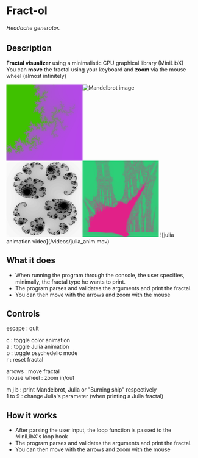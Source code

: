 # Fract-ol
###### Headache generator.

## Description
**Fractal visualizer** using a minimalistic CPU graphical library (MiniLibX)  
You can **move** the fractal using your keyboard and **zoom** via the mouse wheel (almost infinitely)
  
<img alt="Mandelbrot image" src="/images/mandelbrot.png" width="200" height="200" align="left">
<img alt="Mandelbrot image" src="/images/psychedelic2.png" height="200" align="left">
<img alt="Mandelbrot image" src="/images/julia.png" width="200" height="200" align="left">
<img alt="Mandelbrot image" src="/images/burning.png" width="200" height="200">
![julia animation video](/videos/julia_anim.mov)  
  
## What it does
- When running the program through the console, the user specifies, minimally, the fractal type he wants to print.
- The program parses and validates the arguments and print the fractal.
- You can then move with the arrows and zoom with the mouse

## Controls
escape : quit  
  
c : toggle color animation  
a : toggle Julia animation  
p : toggle psychedelic mode  
r : reset fractal  
  
arrows : move fractal  
mouse wheel : zoom in/out  
  
m j b : print Mandelbrot, Julia or "Burning ship" respectively  
1 to 9 : change Julia's parameter (when printing a Julia fractal)

## How it works
- After parsing the user input, the loop function is passed to the MiniLibX's loop hook
- The program parses and validates the arguments and print the fractal.
- You can then move with the arrows and zoom with the mouse



